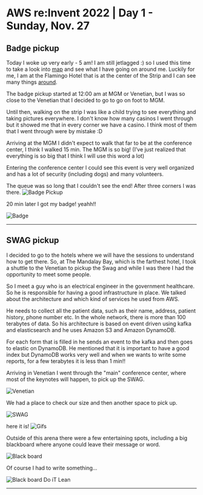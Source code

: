 # AWS re:Invent 2022 | Day 1 - Sunday, Nov. 27

## Badge pickup

Today I woke up very early - 5 am! I am still jetlagged :) so I used this time to take a look into [map](https://reinvent.awsevents.com/campus/?trk=direct#map) and see what I have going on around me. Luckily for me, I am at the Flamingo Hotel that is at the center of the Strip and I can see many things 
[around](https://reinvent.awsevents.com/campus/?trk=direct#venue).

The badge pickup started at 12:00 am at MGM or Venetian, but I was so close to the Venetian that I decided to go to go on foot to MGM.

Until then, walking on the strip I was like a child trying to see everything and taking pictures everywhere.
I don't know how many casinos I went through but it showed me that in every corner we have a casino.
I think most of them that I went through were by mistake :D

Arriving at the MGM I didn't expect to walk that far to be at the conference center, I think I walked 15 min. The MGM is so big! (I’ve just realized that everything is so big that I think I will use this word a lot)

Entering the conference center I could see this event is very well organized and has a lot of security (including dogs) and many volunteers.

The queue was so long that I couldn't see the end! After three corners I was there.
![Badge Pickup](../Images/AWS/day1/IMG_8265.jpeg)

20 min later I got my badge! yeahh!!

![Badge](../Images/AWS/day1/IMG_8266.jpeg)

----

## SWAG pickup

I decided to go to the hotels where we will have the sessions to understand how to get there. So, at The Mandalay Bay, which is the farthest hotel, I took a shuttle to the Venetian to pickup the Swag and while I was there I had the opportunity to meet some people.

So I meet a guy who is an electrical engineer in the government healthcare. So he is responsible for having a good infrastructure in place. We talked about the architecture and which kind of services he used from AWS.

He needs to collect all the patient data, such as their name, address, patient history, phone number etc. In the whole network, there is more than 100 terabytes of data.
So his architecture is based on event driven using kafka and elasticsearch and he uses Amazon S3 and Amazon DynamoDB.

For each form that is filled in he sends an event to the kafka and then goes to elastic on DynamoDB. He mentioned that it is important to have a good index but DynamoDB works very well and when we wants to write some reports, for a few terabytes it is less than 1 min!!

Arriving in Venetian I went through the "main" conference center, where most of the keynotes will happen, to pick up the SWAG.

![Venetian](../Images/AWS/day1/IMG_8293.jpeg)

We had a place to check our size and then another space to pick up.

![SWAG](../Images/AWS/day1/IMG_8292.jpeg)

here it is!
![Gifs](../Images/AWS/day1/IMG_8295.jpeg)

Outside of this arena there were a few entertaining spots, including a big blackboard where anyone could leave their message or word.

![Black board](../Images/AWS/day1/IMG_8303.jpeg)

Of course I had to write something...

![Black board Do iT Lean](../Images/AWS/day1/IMG_8299.jpeg)

----
